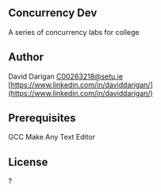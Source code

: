 ## Concurrency Dev

A series of concurrency labs for college

## Author

David Darigan
C00263218@setu.ie
[https://www.linkedin.com/in/daviddarigan/](https://www.linkedin.com/in/daviddarigan/)

## Prerequisites

GCC
Make
Any Text Editor

## License

?
